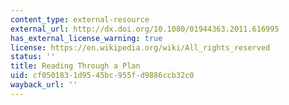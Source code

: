 ```yaml
---
content_type: external-resource
external_url: http://dx.doi.org/10.1080/01944363.2011.616995
has_external_license_warning: true
license: https://en.wikipedia.org/wiki/All_rights_reserved
status: ''
title: Reading Through a Plan
uid: cf050183-1d95-45bc-955f-d9886ccb32c0
wayback_url: ''
---
```

